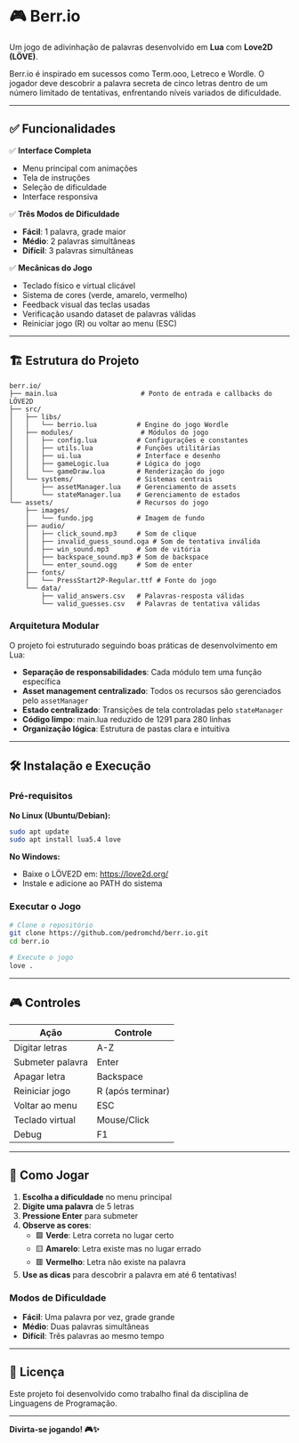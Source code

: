 # 🎮 Berr.io

Um jogo de adivinhação de palavras desenvolvido em **Lua** com **Love2D (LÖVE)**.

Berr.io é inspirado em sucessos como Term.ooo, Letreco e Wordle. O jogador deve descobrir a palavra secreta de cinco letras dentro de um número limitado de tentativas, enfrentando níveis variados de dificuldade.

---

## ✅ Funcionalidades

✅ **Interface Completa**
- Menu principal com animações
- Tela de instruções
- Seleção de dificuldade
- Interface responsiva

✅ **Três Modos de Dificuldade**
- **Fácil**: 1 palavra, grade maior
- **Médio**: 2 palavras simultâneas
- **Difícil**: 3 palavras simultâneas

✅ **Mecânicas do Jogo**
- Teclado físico e virtual clicável
- Sistema de cores (verde, amarelo, vermelho)
- Feedback visual das teclas usadas
- Verificação usando dataset de palavras válidas
- Reiniciar jogo (R) ou voltar ao menu (ESC)

---

## 🏗️ Estrutura do Projeto

```
berr.io/
├── main.lua                     # Ponto de entrada e callbacks do LÖVE2D
├── src/
│   ├── libs/
│   │   └── berrio.lua          # Engine do jogo Wordle
│   ├── modules/                 # Módulos do jogo
│   │   ├── config.lua          # Configurações e constantes
│   │   ├── utils.lua           # Funções utilitárias
│   │   ├── ui.lua              # Interface e desenho
│   │   ├── gameLogic.lua       # Lógica do jogo
│   │   └── gameDraw.lua        # Renderização do jogo
│   └── systems/                # Sistemas centrais
│       ├── assetManager.lua    # Gerenciamento de assets
│       └── stateManager.lua    # Gerenciamento de estados
└── assets/                     # Recursos do jogo
    ├── images/
    │   └── fundo.jpg           # Imagem de fundo
    ├── audio/
    │   ├── click_sound.mp3     # Som de clique
    │   ├── invalid_guess_sound.oga # Som de tentativa inválida
    │   ├── win_sound.mp3       # Som de vitória
    │   ├── backspace_sound.mp3 # Som de backspace
    │   └── enter_sound.ogg     # Som de enter
    ├── fonts/
    │   └── PressStart2P-Regular.ttf # Fonte do jogo
    └── data/
        ├── valid_answers.csv   # Palavras-resposta válidas
        └── valid_guesses.csv   # Palavras de tentativa válidas
```

### Arquitetura Modular

O projeto foi estruturado seguindo boas práticas de desenvolvimento em Lua:

- **Separação de responsabilidades**: Cada módulo tem uma função específica
- **Asset management centralizado**: Todos os recursos são gerenciados pelo `assetManager`
- **Estado centralizado**: Transições de tela controladas pelo `stateManager`
- **Código limpo**: main.lua reduzido de 1291 para 280 linhas
- **Organização lógica**: Estrutura de pastas clara e intuitiva

---

## 🛠️ Instalação e Execução

### Pré-requisitos

**No Linux (Ubuntu/Debian):**
```bash
sudo apt update
sudo apt install lua5.4 love
```

**No Windows:**
- Baixe o LÖVE2D em: https://love2d.org/
- Instale e adicione ao PATH do sistema

### Executar o Jogo

```bash
# Clone o repositório
git clone https://github.com/pedromchd/berr.io.git
cd berr.io

# Execute o jogo
love .
```

---

## 🎮 Controles

| Ação | Controle |
|------|----------|
| Digitar letras | A-Z |
| Submeter palavra | Enter |
| Apagar letra | Backspace |
| Reiniciar jogo | R (após terminar) |
| Voltar ao menu | ESC |
| Teclado virtual | Mouse/Click |
| Debug | F1 |

---

## 🎯 Como Jogar

1. **Escolha a dificuldade** no menu principal
2. **Digite uma palavra** de 5 letras
3. **Pressione Enter** para submeter
4. **Observe as cores**:
   - 🟩 **Verde**: Letra correta no lugar certo
   - 🟨 **Amarelo**: Letra existe mas no lugar errado
   - 🟥 **Vermelho**: Letra não existe na palavra
5. **Use as dicas** para descobrir a palavra em até 6 tentativas!

### Modos de Dificuldade

- **Fácil**: Uma palavra por vez, grade grande
- **Médio**: Duas palavras simultâneas
- **Difícil**: Três palavras ao mesmo tempo

---

## 📄 Licença

Este projeto foi desenvolvido como trabalho final da disciplina de Linguagens de Programação.

---

**Divirta-se jogando! 🎮✨**
